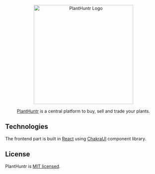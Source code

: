 <p align="center">
  <a href="https://1drv.ms/u/s!AgvDPC7AliQ4hs0uTm7It9JCMg0RbA?e=MRs78r" target="blank"><img src="https://1drv.ms/u/s!AgvDPC7AliQ4hs0uTm7It9JCMg0RbA?e=MRs78r" width="320" alt="PlantHuntr Logo" /></a>
</p>
  
  <p align="center"><a href="http://nodejs.org" target="blank">PlantHuntr</a> is a central platform to buy, sell and trade your plants.</p>
    <p align="center">
  
## Technologies

The frontend part is built in <a href="https://reactjs.org/">React</a> using <a href="https://chakra-ui.com/">ChakraUI</a> component library.

## License

  PlantHuntr is [MIT licensed](LICENSE).
